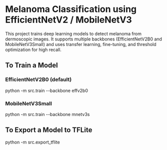 # Melanoma Classification using EfficientNetV2 / MobileNetV3

This project trains deep learning models to detect melanoma from dermoscopic images.
It supports multiple backbones (EfficientNetV2B0 and MobileNetV3Small) and uses transfer learning, fine-tuning, and threshold optimization for high recall.

## To Train a Model

### EfficientNetV2B0 (default)

python -m src.train --backbone effv2b0

### MobileNetV3Small

python -m src.train --backbone mnetv3s

## To Export a Model to TFLite

python -m src.export_tflite
